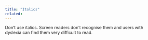 ```yaml
---
title: "Italics"
related:
---
```


Don’t use italics. Screen readers don’t recognise them and users with dyslexia can find them very difficult to read.

